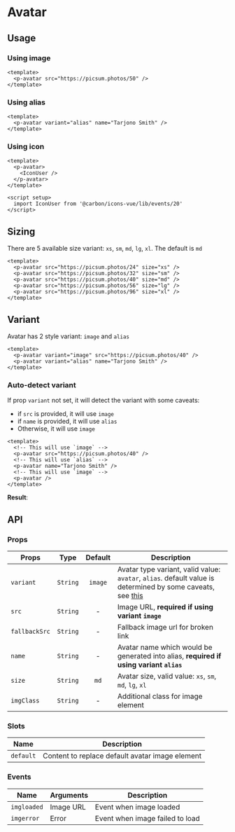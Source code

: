 <script setup>
  import pAvatar from './Avatar.vue'
  import IconUser from '@carbon/icons-vue/lib/events/20'
</script>

# Avatar

## Usage

### Using image

<preview>
  <p-avatar src="https://picsum.photos/50" />
</preview>

```vue
<template>
  <p-avatar src="https://picsum.photos/50" />
</template>
```

### Using alias

<preview>
  <p-avatar variant="alias" name="Tarjono Smith" />
</preview>

```vue
<template>
  <p-avatar variant="alias" name="Tarjono Smith" />
</template>
```

### Using icon
<preview>
  <p-avatar>
    <IconUser />
  </p-avatar>
</preview>

```vue
<template>
  <p-avatar>
    <IconUser />
  </p-avatar>
</template>

<script setup>
  import IconUser from '@carbon/icons-vue/lib/events/20'
</script>
```

## Sizing

There are 5 available size variant: `xs`, `sm`, `md`, `lg`, `xl`. The default is `md`

<preview class="flex-col items-center space-y-3 lg:flex-row">
  <p-avatar src="https://picsum.photos/24" size="xs" />
  <p-avatar src="https://picsum.photos/32" size="sm" />
  <p-avatar src="https://picsum.photos/40" size="md" />
  <p-avatar src="https://picsum.photos/56" size="lg" />
  <p-avatar src="https://picsum.photos/96" size="xl" />
</preview>

```vue
<template>
  <p-avatar src="https://picsum.photos/24" size="xs" />
  <p-avatar src="https://picsum.photos/32" size="sm" />
  <p-avatar src="https://picsum.photos/40" size="md" />
  <p-avatar src="https://picsum.photos/56" size="lg" />
  <p-avatar src="https://picsum.photos/96" size="xl" />
</template>
```

## Variant

Avatar has 2 style variant: `image` and `alias`

<preview class="space-x-3">
  <p-avatar variant="image" src="https://picsum.photos/40" />
  <p-avatar variant="alias" name="Tarjono Smith" />
</preview>

```vue
<template>
  <p-avatar variant="image" src="https://picsum.photos/40" />
  <p-avatar variant="alias" name="Tarjono Smith" />
</template>
```

### Auto-detect variant

If prop `variant` not set, it will detect the variant with some caveats:
  - if `src` is provided, it will use `image`
  - if `name` is provided, it will use `alias`
  - Otherwise, it will use `image`

```vue
<template>
  <!-- This will use `image` -->
  <p-avatar src="https://picsum.photos/40" />
  <!-- This will use `alias` -->
  <p-avatar name="Tarjono Smith" />
  <!-- This will use `image` -->
  <p-avatar />
</template>
```

**Result**:

<preview class="space-x-3">
  <p-avatar variant="image" src="https://picsum.photos/40" />
  <p-avatar variant="alias" name="Tarjono Smith" />
  <p-avatar />
</preview>

## API

### Props

| Props         |   Type   | Default | Description                                                                                                                       |
|---------------|:--------:|:-------:|-----------------------------------------------------------------------------------------------------------------------------------|
| `variant`     | `String` | `image` | Avatar type variant, valid value: `avatar`, `alias`. default value is determined by some caveats, see [this](#auto-detect-variant) |
| `src`         | `String` |    -    | Image URL, **required if using variant `image`**                                                                                  |
| `fallbackSrc` | `String` |    -    | Fallback image url for broken link                                                                                                |
| `name`        | `String` |    -    | Avatar name which would be generated into alias, **required if using variant `alias`**                                             |
| `size`        | `String` |  `md`   | Avatar size, valid value: `xs`, `sm`, `md`, `lg`, `xl`                                                                            |
| `imgClass`    | `String` |    -    | Additional class for image element                                                                                                |

### Slots

| Name      | Description                                     |
|-----------|-------------------------------------------------|
| `default` | Content to replace default avatar image element |

### Events

| Name        | Arguments | Description                     |
|-------------|-----------|---------------------------------|
| `imgloaded` | Image URL | Event when image loaded         |
| `imgerror`  | Error     | Event when image failed to load |
